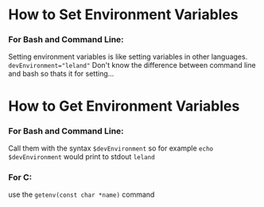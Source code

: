 # How to Set Environment Variables

### For Bash and Command Line:
Setting environment variables is like setting variables in other languages.
`devEnvironment="leland"`
Don't know the difference between command line and bash so thats it for 
setting...

# How to Get Environment Variables
### For Bash and Command Line:
Call them with the syntax `$devEnvironment`
so for example
`echo $devEnvironment`
would print to stdout
`leland`

### For C:
use the `getenv(const char *name)` command
 
